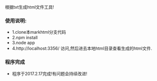 根据txt生成html文件工具!

### 使用说明:
* 1.clone本markhtml分支代码
* 2.npm install
* 3.node app
* 4.http://localhost:3356/ 访问,然后进去本地html目录查看生成的html文件.

### 程序完成
* 程序于2017.2.17完成!有问题会持续改进!
